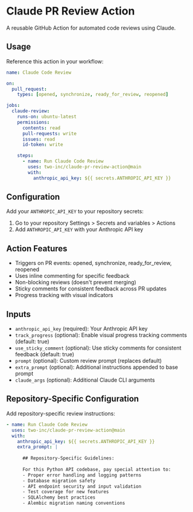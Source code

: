 # Claude PR Review Action

A reusable GitHub Action for automated code reviews using Claude.

## Usage

Reference this action in your workflow:

```yaml
name: Claude Code Review

on:
  pull_request:
    types: [opened, synchronize, ready_for_review, reopened]

jobs:
  claude-review:
    runs-on: ubuntu-latest
    permissions:
      contents: read
      pull-requests: write
      issues: read
      id-token: write

    steps:
      - name: Run Claude Code Review
        uses: two-inc/claude-pr-review-action@main
        with:
          anthropic_api_key: ${{ secrets.ANTHROPIC_API_KEY }}
```

## Configuration

Add your `ANTHROPIC_API_KEY` to your repository secrets:
1. Go to your repository Settings > Secrets and variables > Actions
2. Add `ANTHROPIC_API_KEY` with your Anthropic API key

## Action Features

- Triggers on PR events: opened, synchronize, ready_for_review, reopened
- Uses inline commenting for specific feedback
- Non-blocking reviews (doesn't prevent merging)
- Sticky comments for consistent feedback across PR updates
- Progress tracking with visual indicators

## Inputs

- `anthropic_api_key` (required): Your Anthropic API key
- `track_progress` (optional): Enable visual progress tracking comments (default: true)
- `use_sticky_comment` (optional): Use sticky comments for consistent feedback (default: true)
- `prompt` (optional): Custom review prompt (replaces default)
- `extra_prompt` (optional): Additional instructions appended to base prompt
- `claude_args` (optional): Additional Claude CLI arguments

## Repository-Specific Configuration

Add repository-specific review instructions:

```yaml
- name: Run Claude Code Review
  uses: two-inc/claude-pr-review-action@main
  with:
    anthropic_api_key: ${{ secrets.ANTHROPIC_API_KEY }}
    extra_prompt: |
      
      ## Repository-Specific Guidelines:
      
      For this Python API codebase, pay special attention to:
      - Proper error handling and logging patterns
      - Database migration safety
      - API endpoint security and input validation
      - Test coverage for new features
      - SQLAlchemy best practices
      - Alembic migration naming conventions
```